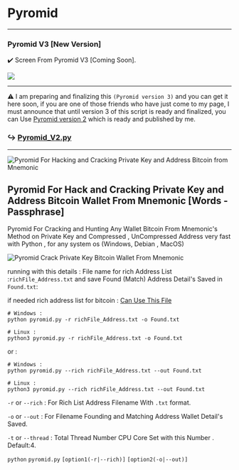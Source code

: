 # Pyromid
---

### Pyromid V3 [New Version]

✔️ Screen From Pyromid V3 [Coming Soon].

![](https://raw.githubusercontent.com/Pymmdrza/Pyromid/mainx/media/Pyromid__3.png)

---

⚠️ I am preparing and finalizing this `(Pyromid version 3)` and you can get it here soon, if you are one of those friends who have just come to my page, I must announce that until version 3 of this script is ready and finalized, you can Use [Pyromid version 2](https://github.com/Pymmdrza/Pyromid/blob/mainx/Pyromid_V2.py 'Pyromid v2 for cracking and Hunting High speed private key bitcoin wallet') which is ready and published by me.

### ↪️ [Pyromid_V2.py](https://github.com/Pymmdrza/Pyromid/blob/mainx/Pyromid_V2.py 'Pyromid v2 for cracking and Hunting High speed private key bitcoin wallet')


---


![Pyromid For Hacking and Cracking Private Key and Address Bitcoin from Mnemonic](https://raw.githubusercontent.com/Pymmdrza/Pyromid/mainx/media/Pyromid_screen.png 'Pyromid For Hacking and Cracking Private Key and Address Bitcoin from Mnemonic')

## Pyromid For Hack and Cracking Private Key and Address Bitcoin Wallet From Mnemonic [Words - Passphrase]


Pyromid For Cracking and Hunting Any Wallet Bitcoin From Mnemonic's Method on Private Key and Compressed , UnCompressed Address very fast with Python , for any system os (Windows, Debian , MacOS)


![Pyromid Crack Private Key Bitcoin Wallet From Mnemonic](https://raw.githubusercontent.com/Pymmdrza/Pyromid/mainx/media/Pyromid.gif 'Pyromid Crack Private Key Bitcoin Wallet From Mnemonic')


running with this details : File name for rich Address List :`richFile_Address.txt` and save Found (Match) Address Detail's Saved in `Found.txt`:

if needed rich address list for bitcoin : [Can Use This File](https://github.com/Pymmdrza/Rich-Address-Wallet/releases/tag/BTC.RiCH.2023)

```
# Windows :
python pyromid.py -r richFile_Address.txt -o Found.txt

# Linux :
python3 pyromid.py -r richFile_Address.txt -o Found.txt
```
or :
```
# Windows :
python pyromid.py --rich richFile_Address.txt --out Found.txt

# Linux :
python3 pyromid.py --rich richFile_Address.txt --out Found.txt
```

`-r` or `--rich` : For Rich List Address Filename With `.txt` format.

`-o` or `--out` : For Filename Founding and Matching Address Wallet Detail's Saved.

`-t` or `--thread` : Total Thread Number CPU Core Set with this Number . Default:4.

`python` `pyromid.py` `[option1(-r|--rich)]` `[option2(-o|--out)]`
